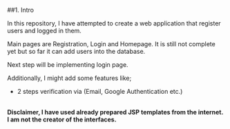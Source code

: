 ##1. Intro

In this repository, I have attempted to create 
a web application that register users and logged in them.

Main pages are Registration, Login and Homepage.
It is still not complete yet but so far it can add users into 
the database.

Next step will be implementing login page.

Additionally, I might add some features like;
+ 2 steps verification via (Email, Google Authentication etc.)


<br>
<b>
Disclaimer, I have used already prepared JSP templates from the internet.
I am not the creator of the interfaces.
</b>
